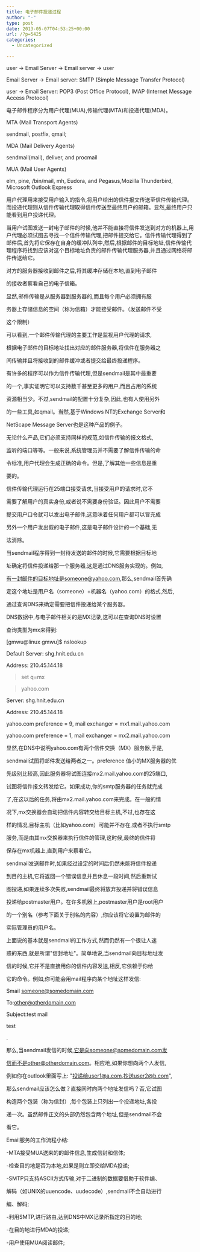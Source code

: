 ```yaml
---
title: 电子邮件投递过程
author: "-"
type: post
date: 2013-05-07T04:53:25+00:00
url: /?p=5425
categories:
  - Uncategorized

---
```

user -> Email Server -> Email server -> user

Email Server -> Email server: SMTP (Simple Message Transfer Protocol)

user -> Email Server: POP3 (Post Office Protocol), IMAP (Internet Message Access Protocol)

电子邮件程序分为用户代理(MUA),传输代理(MTA)和投递代理(MDA)。

MTA (Mail Transport Agents)

sendmail, postfix, qmail;

MDA (Mail Delivery Agents)

sendmail(mail), deliver, and procmail

MUA (Mail User Agents)

elm, pine, /bin/mail, mh, Eudora, and Pegasus,Mozilla Thunderbird, Microsoft Outlook Express

用户代理用来接受用户输入的指令,将用户给出的信件报文传送至信件传输代理。而投递代理则从信件传输代理取得信件传送至最终用户的邮箱。显然,最终用户只能看到用户投递代理。

当用户试图发送一封电子邮件的时候,他并不能直接将信件发送到对方的机器上,用户代理必须试图去寻找一个信件传输代理,把邮件提交给它。信件传输代理得到了邮件后,首先将它保存在自身的缓冲队列中,然后,根据邮件的目标地址,信件传输代理程序将找到应该对这个目标地址负责的邮件传输代理服务器,并且通过网络将邮件传送给它。

对方的服务器接收到邮件之后,将其缓冲存储在本地,直到电子邮件

的接收者察看自己的电子信箱。

显然,邮件传输是从服务器到服务器的,而且每个用户必须拥有服

务器上存储信息的空间（称为信箱）才能接受邮件。（发送邮件不受

这个限制）

可以看到,一个邮件传输代理的主要工作是监视用户代理的请求,

根据电子邮件的目标地址找出对应的邮件服务器,将信件在服务器之

间传输并且将接收到的邮件缓冲或者提交给最终投递程序。

有许多的程序可以作为信件传输代理,但是sendmail是其中最重要

的一个,事实证明它可以支持数千甚至更多的用户,而且占用的系统

资源相当少。不过,sendmail的配置十分复杂,因此,也有人使用另外

的一些工具,如qmail。当然,基于Windows NT的Exchange Server和

NetScape Message Server也是这种产品的例子。

无论什么产品,它们必须支持同样的规范,如信件传输的报文格式,

监听的端口等等。一般来说,系统管理员并不需要了解信件传输的命

令标准,用户代理会生成正确的命令。但是,了解其他一些信息是重

要的。

信件传输代理运行在25端口接受请求,当接受用户的请求时,它不

需要了解用户的真实身份,或者说不需要身份验证。因此用户不需要

提交用户口令就可以发出电子邮件,这意味着任何用户都可以冒充成

另外一个用户发出假的电子邮件,这是电子邮件设计的一个基础,无

法消除。

当sendmail程序得到一封待发送的邮件的时候,它需要根据目标地

址确定将信件投递给那一个服务器,这是通过DNS服务实现的。例如,

有一封邮件的目标地址是someone@yahoo.com,那么,sendmail首先确

定这个地址是用户名（someone）+机器名（yahoo.com）的格式,然后,

通过查询DNS来确定需要把信件投递给某个服务器。

DNS数据中,与电子邮件相关的是MX记录,这可以在查询DNS时设置

查询类型为mx来得到: 

[gmwu@linux gmwu]$ nslookup

Default Server: shg.hnit.edu.cn

Address: 210.45.144.18

> set q=mx

> yahoo.com

Server: shg.hnit.edu.cn

Address: 210.45.144.18

yahoo.com preference = 9, mail exchanger = mx1.mail.yahoo.com

yahoo.com preference = 1, mail exchanger = mx2.mail.yahoo.com

显然,在DNS中说明yahoo.com有两个信件交换（MX）服务器,于是,

sendmail试图将邮件发送给两者之一。preference 值小的MX服务器的优

先级别比较高,因此服务器将试图连接mx2.mail.yahoo.com的25端口,

试图将信件报文转发给它。如果成功,你的smtp服务器的任务就完成

了,在这以后的任务,将由mx2.mail.yahoo.com来完成。在一般的情

况下,mx交换器会自动把信件内容转交给目标主机,不过,也存在这

样的情况,目标主机（比如yahoo.com）可能并不存在,或者不执行smtp

服务,而是由其mx交换器来执行信件的管理,这时候,最终的信件将

保存在mx机器上,直到用户来察看它。

sendmail发送邮件时,如果经过设定的时间后仍然未能将信件投递

到目的主机,它将返回一个错误信息并且休息一段时间,然后重新试

图投递,如果连续多次失败,sendmail最终将放弃投递并将错误信息

投递给postmaster用户。在许多机器上,postmaster用户是root用户

的一个别名（参考下面关于别名的内容）,你应该将它设置为邮件的

实际管理员的用户名。

上面说的基本就是sendmail的工作方式,然而仍然有一个很让人迷

惑的东西,就是所谓"信封地址"。简单地说,当sendmail向目标地址发

信的时候,它并不是直接用你的信件内容发送,相反,它依赖于你给

它的命令。例如,你可能会用mail程序向某个地址这样发信: 

$mail someone@somedomain.com

To:other@otherdomain.com

Subject:test mail

test

.

那么,当sendmail发信的时候,它是向someone@somedomain.com发

信而不是other@otherdomain.com。相应地,如果你想向两个人发信,

例如你在outlook里面写上: "投递给user1@a.com,抄送user2@b.com",

那么sendmail应该怎么做？直接同时向两个地址发信吗？否,它试图

构造两个包装（称为信封）,每个包装上只列出一个投递地址,各投

递一次。虽然邮件正文的头部仍然包含两个地址,但是sendmail不会

看它。

Email服务的工作流程小结: 

-MTA接受MUA送来的的邮件信息,生成信封和信体;

-检查目的地是否为本地,如果是则立即交给MDA投递;

-SMTP只支持ASCII方式传输,对于二进制的数据要借助于软件编、

解码（如UNIX的uuencode、uudecode）,sendmail不会自动进行

编、解码;

-利用SMTP,进行路由,达到DNS中MX记录所指定的目的地;

-在目的地进行MDA的投递;

-用户使用MUA阅读邮件;